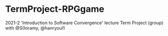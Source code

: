 # TermProject-RPGgame
2021-2 'Introduction to Software Convergence' lecture Term Project (group) 
with @S0oramy, @hanryoul1
